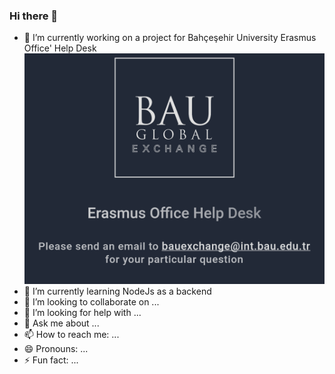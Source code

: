 ### Hi there 👋


- 🔭 I’m currently working on a project for Bahçeşehir University Erasmus Office' Help Desk 
![](github\giriş.png)
- 🌱 I’m currently learning NodeJs as a backend 
- 👯 I’m looking to collaborate on ...
- 🤔 I’m looking for help with ...
- 💬 Ask me about ...
- 📫 How to reach me: ...
- 😄 Pronouns: ...
- ⚡ Fun fact: ...

